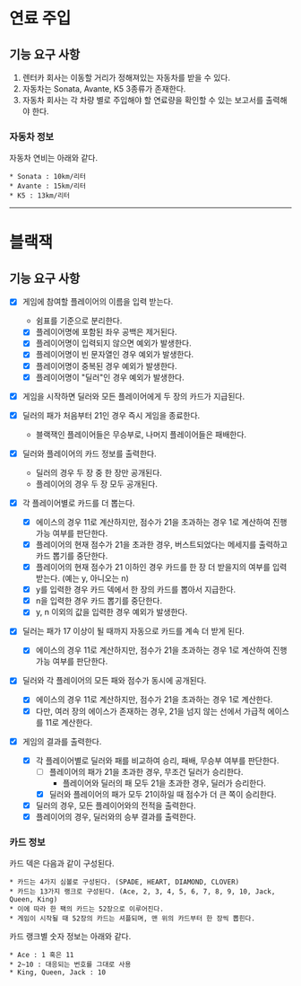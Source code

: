 # 연료 주입

## 기능 요구 사항

1. 렌터카 회사는 이동할 거리가 정해져있는 자동차를 받을 수 있다.
2. 자동차는 Sonata, Avante, K5 3종류가 존재한다.
3. 자동차 회사는 각 차량 별로 주입해야 할 연료량을 확인할 수 있는 보고서를 출력해야 한다.

### 자동차 정보

자동차 연비는 아래와 같다.

```
* Sonata : 10km/리터
* Avante : 15km/리터
* K5 : 13km/리터
```

---

# 블랙잭

## 기능 요구 사항

- [x] 게임에 참여할 플레이어의 이름을 입력 받는다.
    - 쉼표를 기준으로 분리한다.
    - [x] 플레이어명에 포함된 좌우 공백은 제거된다.
    - [x] 플레이어명이 입력되지 않으면 예외가 발생한다.
    - [x] 플레이어명이 빈 문자열인 경우 예외가 발생한다.
    - [x] 플레이어명이 중복된 경우 예외가 발생한다.
    - [x] 플레이어명이 "딜러"인 경우 예외가 발생한다.

- [x] 게임을 시작하면 딜러와 모든 플레이어에게 두 장의 카드가 지급된다.

- [x] 딜러의 패가 처음부터 21인 경우 즉시 게임을 종료한다.
    - 블랙잭인 플레이어들은 무승부로, 나머지 플레이어들은 패배한다.

- [x] 딜러와 플레이어의 카드 정보를 출력한다.
    - 딜러의 경우 두 장 중 한 장만 공개된다.
    - 플레이어의 경우 두 장 모두 공개된다.

- [x] 각 플레이어별로 카드를 더 뽑는다.
    - [x] 에이스의 경우 11로 계산하지만, 점수가 21을 초과하는 경우 1로 계산하여 진행 가능 여부를 판단한다.
    - [x] 플레이어의 현재 점수가 21을 초과한 경우, 버스트되었다는 메세지를 출력하고 카드 뽑기를 중단한다.
    - [x] 플레이어의 현재 점수가 21 이하인 경우 카드를 한 장 더 받을지의 여부를 입력받는다. (예는 y, 아니오는 n)
    - [x] y를 입력한 경우 카드 덱에서 한 장의 카드를 뽑아서 지급한다.
    - [x] n을 입력한 경우 카드 뽑기를 중단한다.
    - [x] y, n 이외의 값을 입력한 경우 예외가 발생한다.

- [x] 딜러는 패가 17 이상이 될 때까지 자동으로 카드를 계속 더 받게 된다.
    - [x] 에이스의 경우 11로 계산하지만, 점수가 21을 초과하는 경우 1로 계산하여 진행 가능 여부를 판단한다.

- [x] 딜러와 각 플레이어의 모든 패와 점수가 동시에 공개된다.
    - [x] 에이스의 경우 11로 계산하지만, 점수가 21을 초과하는 경우 1로 계산한다.
    - [x] 다만, 여러 장의 에이스가 존재하는 경우, 21을 넘지 않는 선에서 가급적 에이스를 11로 계산한다.

- [x] 게임의 결과를 출력한다.
    - [x] 각 플레이어별로 딜러와 패를 비교하여 승리, 패배, 무승부 여부를 판단한다.
        - [ ] 플레이어의 패가 21을 초과한 경우, 무조건 딜러가 승리한다.
            - 플레이어와 딜러의 패 모두 21을 초과한 경우, 딜러가 승리한다.
        - [x] 딜러와 플레이어의 패가 모두 21이하일 때 점수가 더 큰 쪽이 승리한다.
    - [x] 딜러의 경우, 모든 플레이어와의 전적을 출력한다.
    - [x] 플레이어의 경우, 딜러와의 승부 결과를 출력한다.

### 카드 정보

카드 덱은 다음과 같이 구성된다.

```
* 카드는 4가지 심볼로 구성된다. (SPADE, HEART, DIAMOND, CLOVER)
* 카드는 13가지 랭크로 구성된다. (Ace, 2, 3, 4, 5, 6, 7, 8, 9, 10, Jack, Queen, King)
* 이에 따라 한 팩의 카드는 52장으로 이루어진다. 
* 게임이 시작될 때 52장의 카드는 셔플되며, 맨 위의 카드부터 한 장씩 뽑힌다. 
```

카드 랭크별 숫자 정보는 아래와 같다.

```
* Ace : 1 혹은 11 
* 2~10 : 대응되는 번호를 그대로 사용
* King, Queen, Jack : 10
```
